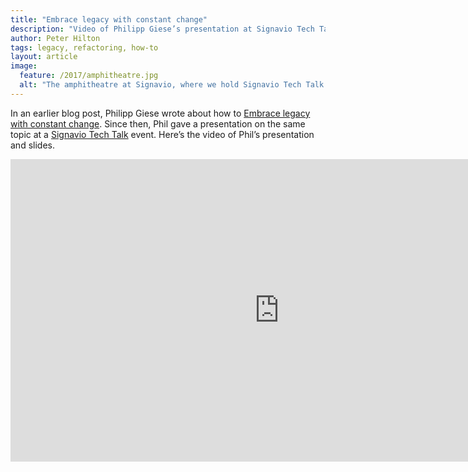 ```yaml
---
title: "Embrace legacy with constant change"
description: "Video of Philipp Giese’s presentation at Signavio Tech Talk #3"
author: Peter Hilton
tags: legacy, refactoring, how-to
layout: article
image:
  feature: /2017/amphitheatre.jpg
  alt: "The amphitheatre at Signavio, where we hold Signavio Tech Talk events"
---
```


In an earlier blog post, Philipp Giese wrote about how to [Embrace legacy with constant change](dealing-with-client-legacy).
Since then, Phil gave a presentation on the same topic at a [Signavio Tech Talk](https://www.meetup.com/Signavio-Tech-Talks/events/237960063/) event.
Here’s the video of Phil’s presentation and slides.

<iframe width="860" height="484" src="https://www.youtube.com/embed/tFHJD1ciB7M" frameborder="0" allowfullscreen></iframe>
